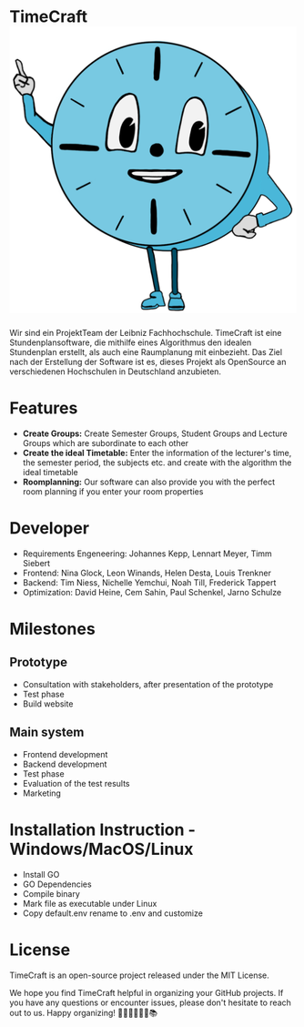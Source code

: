# TimeCraft ![msminutes 1.png](https://github.com/MindCollaps/TimeCraft/blob/c349a6a551323bcfe54f5425d2b05c8af6e8da86/main/web/assets/static/msminutes.png?raw=true)
Wir sind ein ProjektTeam der Leibniz Fachhochschule.
TimeCraft ist eine Stundenplansoftware, die mithilfe eines Algorithmus den idealen Stundenplan erstellt, als auch eine
Raumplanung mit einbezieht.
Das Ziel nach der Erstellung der Software ist es, dieses Projekt als OpenSource an verschiedenen Hochschulen in
Deutschland anzubieten.

# Features

* **Create Groups:** Create Semester Groups, Student Groups and Lecture Groups which are subordinate to each other
* **Create the ideal Timetable:** Enter the information of the lecturer's time, the semester period, the subjects etc.
  and create with the algorithm the ideal timetable
* **Roomplanning:** Our software can also provide you with the perfect room planning if you enter your room properties

# Developer
* Requirements Engeneering: Johannes Kepp, Lennart Meyer, Timm Siebert
* Frontend: Nina Glock, Leon Winands, Helen Desta, Louis Trenkner
* Backend: Tim Niess, Nichelle Yemchui, Noah Till, Frederick Tappert
* Optimization: David Heine, Cem Sahin, Paul Schenkel, Jarno Schulze

# Milestones

## Prototype
* Consultation with stakeholders, after presentation of the prototype
* Test phase
* Build website


## Main system
* Frontend development
* Backend development
* Test phase
* Evaluation of the test results
* Marketing


# Installation Instruction - Windows/MacOS/Linux
* Install GO
* GO Dependencies
* Compile binary
* Mark file as executable under Linux
* Copy default.env rename to .env and customize


# License

TimeCraft is an open-source project released under the MIT License.

We hope you find TimeCraft helpful in organizing your GitHub projects. If you have any questions or encounter issues,
please don't hesitate to reach out to us. Happy organizing! 💼🚀👩‍🏫👨‍💻📚
